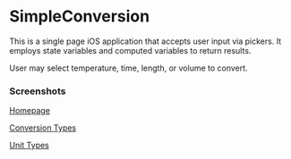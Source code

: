 # SimpleConversion

This is a single page iOS application that accepts user input via pickers. It employs state variables and computed variables to return results. 

User may select temperature, time, length, or volume to convert. 

### Screenshots

[Homepage](Images/Homepage)

[Conversion Types](Images/ConversionTypes)

[Unit Types](Images/UnitTypes)

